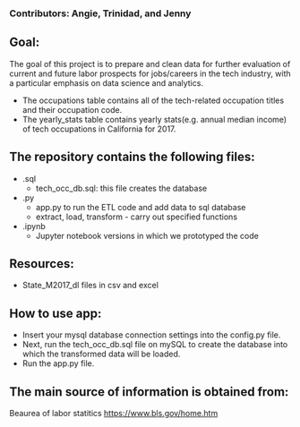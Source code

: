 ### Contributors: Angie, Trinidad, and Jenny

## Goal:
The goal of this project is to prepare and clean data for further evaluation of current and future labor prospects for jobs/careers in the tech industry, with a particular emphasis on data science and analytics.

* The occupations table contains all of the tech-related occupation titles and their occupation code.
* The yearly_stats table contains yearly stats(e.g. annual median income) of tech occupations in California for 2017.

## The repository contains the following files:
* .sql
    - tech_occ_db.sql: this file creates the database
* .py
    - app.py to run the ETL code and add data to sql database
    - extract, load, transform - carry out specified functions
* .ipynb
    - Jupyter notebook versions in which we prototyped the code

## Resources:
* State_M2017_dl files in csv and excel

## How to use app:
* Insert your mysql database connection settings into the config.py file.
* Next, run the tech_occ_db.sql file on mySQL to create the database into which the transformed data will be loaded.
* Run the app.py file.

## The main source of information is obtained from:
Beaurea of labor statitics
https://www.bls.gov/home.htm


